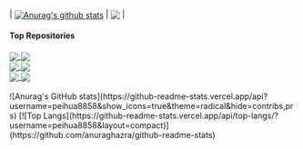 | <a href="https://github.com/anuraghazra/github-readme-stats"><img align="center" src="https://github-readme-stats.vercel.app/api?username=peihua8858&hide=contribs,prs&show_icons=true&include_all_commits=true&theme=buefy&hide_border=true" alt="Anurag's github stats" /></a> | <a href="https://github.com/peihua8858/github-readme-stats"><img align="center" src="https://github-readme-stats.vercel.app/api/top-langs/?username=peihua8858&layout=compact&theme=buefy&hide_border=true" /></a> |

#### Top Repositories
<a href="https://github.com/peihua8858/ AndroidStringsPlugin ">
  <img align="center" src="https://github-readme-stats.vercel.app/api/pin/?username=peihua8858&repo=AndroidStringsPlugin&theme=buefy" />
</a>
<a href="https://github.com/peihua8858/kotlinCommonUtils">
  <img align="center" src="https://github-readme-stats.vercel.app/api/pin/?username=peihua8858&repo=kotlinCommonUtils&theme=buefy" />
</a>
<br />
<a href="https://github.com/peihua8858/ViewPager2">
  <img align="center" src="https://github-readme-stats.vercel.app/api/pin/?username=peihua8858&repo=ViewPager2&theme=buefy" />
</a>
<a href="https://github.com/peihua8858/PictureSelector">
  <img align="center" src="https://github-readme-stats.vercel.app/api/pin/?username=peihua8858&repo=PictureSelector&theme=buefy" />
</a>
<br />
<a href="https://github.com/peihua8858/MaterialTextInputLayout ">
  <img align="center" src="https://github-readme-stats.vercel.app/api/pin/?username=peihua8858&repo=MaterialTextInputLayout&theme=buefy" />
</a>
<a href="https://github.com/peihua8858/MultiStateView">
  <img align="center" src="https://github-readme-stats.vercel.app/api/pin/?username=peihua8858&repo=MultiStateView&theme=buefy" />
</a>
<br />
<br />
![Anurag's GitHub stats](https://github-readme-stats.vercel.app/api?username=peihua8858&show_icons=true&theme=radical&hide=contribs,prs)
[![Top Langs](https://github-readme-stats.vercel.app/api/top-langs/?username=peihua8858&layout=compact)](https://github.com/anuraghazra/github-readme-stats)
